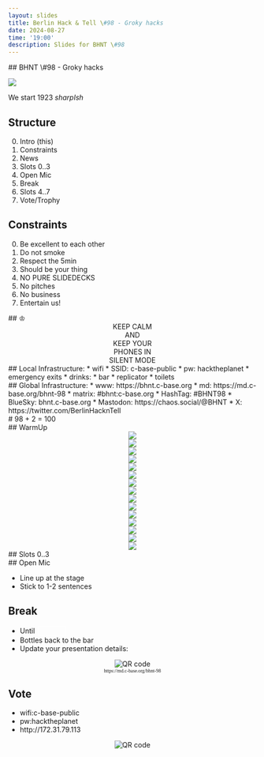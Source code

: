 ```yaml
---
layout: slides
title: Berlin Hack & Tell \#98 - Groky hacks
date: 2024-08-27
time: '19:00'
description: Slides for BHNT \#98
---
```


<section data-markdown>
## BHNT \#98 - Groky hacks

![](/assets/images/098/title.webp)

We start 1923 *sharpIsh*
</section>

<section>
<h2>Structure</h2>

<ol start="0">
  <li>Intro (this)</li>
  <li>Constraints</li>
  <li>News</li>
  <li>Slots 0..3</li>
  <li>Open Mic</li>
  <li>Break</li>
  <li>Slots 4..7</li>
  <li>Vote/Trophy</li>
</ol>

</section>

<section>
<h2>Constraints</h2>

<ol start="0">
  <li>Be excellent to each other</li>
  <li>Do not smoke</li>
  <li>Respect the 5min</li>
  <li>Should be your thing</li>
  <li>NO PURE SLIDEDECKS</li>
  <li>No pitches</li>
  <li>No business</li>
  <li>Entertain us!</li>
</ol>
</section>

<section data-markdown>
## &#9812;
<center>
KEEP CALM</br>
AND</br>
KEEP YOUR</br>
PHONES IN</br>
SILENT MODE</br>
</center>
</section>


<section data-markdown>
## Local Infrastructure:
* wifi
 * SSID: c-base-public
 * pw: hacktheplanet
* emergency exits
* drinks:
 * bar
 * replicator
* toilets
</section>

<section data-markdown>
## Global Infrastructure:
* www: https://bhnt.c-base.org
* md: https://md.c-base.org/bhnt-98
* matrix: #bhnt:c-base.org
* HashTag: #BHNT98
* BlueSky: bhnt.c-base.org
* Mastodon: https://chaos.social/@BHNT
* X: https://twitter.com/BerlinHacknTell
</section>



<section data-background-size="contain" data-background="/assets/images/trophy.jpg"></section>

<section data-background-size="contain" data-background="/assets/images/trophies.jpg"></section>


<section data-markdown>
# 98 + 2 = 100
</section>

<section data-markdown>
## WarmUp
</section>

<section>
<center>
<img src="/assets/images/098/openai.png"/>
</center>
</section>

<section>
<center>
<img src="/assets/images/098/badge.avif"/>
</center>
</section>


<section>
<center>
<img src="/assets/images/098/10eth.jpeg"/>
</center>
</section>

<section>
<center>
<img src="/assets/images/098/ethberlin-recordings.png"/>
</center>
</section>



<section>
<center>
<img src="/assets/images/098/hubert.png"/>
</center>
</section>

<section>
<center>
<img src="/assets/images/098/ssn.png"/>
</center>
</section>

<section>
<center>
<img src="/assets/images/098/dna.jpeg"/>
</center>
</section>

<section>
<center>
<img src="/assets/images/098/sgx.png"/>
</center>
</section>


<section>
<center>
<img src="/assets/images/098/bike.png"/>
</center>
</section>

<section>
<center>
<img src="/assets/images/098/tg.png"/>
</center>
</section>
 

<section>
<center>
<img src="/assets/images/098/cybertruck.jpg"/>
</center>
</section>


<section>
<center>
<img src="/assets/images/098/cybertrump.jpg"/>
</center>
</section>

<section>
<center>
<img src="/assets/images/098/poi.jpeg"/>
</center>
</section>




<section>
<center>
<img src="/assets/images/098/fosssummit.png"/>
</center>
</section>


<section>
<center>
<img src="/assets/images/098/deadline.png"/>
</center>
</section>

<section data-markdown>
## Slots 0..3
</section>

<section data-markdown>
## Open Mic

* Line up at the stage
* Stick to 1-2 sentences
</section>

<section>
<h2>Break</h2>

<ul>
<li>Until <input style="margin-left: 0.2em; font-size: 100%; width: 4em; border: 1px solid white; background-color: transparent; color: white; text-align: center;"></li>
<li>Bottles back to the bar</li>
<li>Update your presentation details:</li>
</ul>
<center>
<img src="http://api.qrserver.com/v1/create-qr-code/?color=000000&amp;bgcolor=FFFFFF&amp;data=https%3A%2F%2Fmd.c-base.org%2Fbhnt-98&amp;qzone=1&amp;margin=0&amp;size=300x300&amp;ecc=L" alt="QR code">
<div style="font-family: mono; font-size: 70%;">https://md.c-base.org/bhnt-98</div>
</center>
</section>

<section>
<h2>Vote</h2>

<ul>
<li>wifi:c-base-public</li>
<li>pw:hacktheplanet</li>
<li>http://172.31.79.113</li>
</ul>
<center>
<img src="http://api.qrserver.com/v1/create-qr-code/?color=000000&amp;bgcolor=FFFFFF&amp;data=http%3A%2F%2F172.31.79.113&amp;qzone=1&amp;margin=0&amp;size=400x400&amp;ecc=L" alt="QR code">
</center>
</section>


